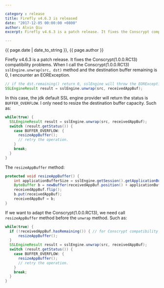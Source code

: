 ```yaml
---

category : release
title: Firefly v4.6.3 is released
date: "2017-12-05 00:00:00 +0800"
author: Alvin Qiu
excerpt: Firefly v4.6.3 is a patch release. It fixes the Conscrypt compatibility problems. The Conscrypt 'sslEngine.unwrap(src, dst)' method can not support the destination buffer remaining is 0. In that case, the Conscrypt SSL engine will throw an EOFException. Please click view all to see the details.  

---
```

<p class="text-muted"> {{ page.date | date_to_string }}, {{ page.author }}</p>

Firefly v4.6.3 is a patch release. It fixes the Conscrypt(1.0.0.RC13) compatibility problems. When I call the Conscrypt(1.0.0.RC13) `sslEngine.unwrap(src, dst)` method and the destination buffer remaining is 0, I encounter an EORException.
```java
// if the dst.remaining() return 0, sslEngine will throw the EORException.
SSLEngineResult result = sslEngine.unwrap(src, receivedAppBuf);
```

In this case, the jdk default SSL engine provider will return the status is `BUFFER_OVERFLOW`. I only need to resize the destination buffer capacity. Such as:
```java
while(true) {
  SSLEngineResult result = sslEngine.unwrap(src, receivedAppBuf);
  switch (result.getStatus()) {
    case BUFFER_OVERFLOW: {
      resizeAppBuffer();
      // retry the operation.
    }
    break;
  }
}
```

The `resizeAppBuffer` method:
```java
protected void resizeAppBuffer() {
    int applicationBufferSize = sslEngine.getSession().getApplicationBufferSize();
    ByteBuffer b = newBuffer(receivedAppBuf.position() + applicationBufferSize);
    receivedAppBuf.flip();
    b.put(receivedAppBuf);
    receivedAppBuf = b;
}
```

If we want to adapt the Conscrypt(1.0.0.RC13), we need call `resizeAppBuffer` method before the `unwrap` method. Such as:
```java
while(true) {
  if (!receivedAppBuf.hasRemaining()) { // for Conscrypt compatibility
      resizeAppBuffer();
  }
  SSLEngineResult result = sslEngine.unwrap(src, receivedAppBuf);
  switch (result.getStatus()) {
    case BUFFER_OVERFLOW: {
      resizeAppBuffer();
      // retry the operation.
    }
    break;
  }
}
```
